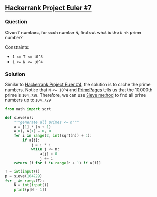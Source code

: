 ## [Hackerrank Project Euler #7](https://www.hackerrank.com/contests/projecteuler/challenges/euler007/problem) 
### Question
Given `T` numbers, for each number `N`, find out what is the `N-th` prime number?

Constraints:
- `1 <= T <= 10^3`
- `1 <= N <= 10^4`

### Solution
Similar to [Hackerrank Project Euler #4](./4.%20Hackerrank%20solution.md), the solution is to cache the prime numbers. Notice that `N <= 10^4` and [PrimePages](https://primes.utm.edu/lists/small/10000.txt) tells us that the 10,000th prime is `104,729`. Therefore, we can use [Sieve method](https://en.wikipedia.org/wiki/Sieve_of_Eratosthenes) to find all prime numbers up to `104,729` 

```python
from math import sqrt

def sieve(n):
    """generate all primes <= n"""
    a = [1] * (n + 1)
    a[0], a[1] = 0, 0
    for i in range(2, int(sqrt(n)) + 1):
        if a[i]:
            j = i * i
            while j <= n:
                a[j] = 0
                j += i
    return [i for i in range(n + 1) if a[i]]

T = int(input())
p = sieve(104729)
for _ in range(T):
    N = int(input())
    print(p[N - 1])
```
